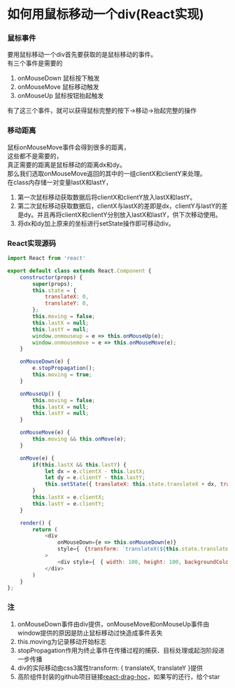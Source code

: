 # 如何用鼠标移动一个div(React实现)

### 鼠标事件
要用鼠标移动一个div首先要获取的是鼠标移动的事件。  
有三个事件是需要的
1. onMouseDown 鼠标按下触发
2. onMouseMove 鼠标移动触发
3. onMouseUp   鼠标按钮抬起触发

有了这三个事件，就可以获得鼠标完整的按下->移动->抬起完整的操作

### 移动距离
鼠标onMouseMove事件会得到很多的距离，  
这些都不是需要的，  
真正需要的距离是鼠标移动的距离dx和dy。  
那么我们选取onMouseMove返回的其中的一组clientX和clientY来处理。  
在class内存储一对变量lastX和lastY，
1. 第一次鼠标移动获取数据后将clientX和clientY放入lastX和lastY。
2. 第二次鼠标移动获取数据后，clientX与lastX的差即是dx，clientY与lastY的差是dy。并且再将clientX和clientY分别放入lastX和lastY，供下次移动使用。
3. 将dx和dy加上原来的坐标进行setState操作即可移动div。

### React实现源码
```javascript
import React from 'react'

export default class extends React.Component {
    constructor(props) {
        super(props);
        this.state = {
            translateX: 0,
            translateY: 0,
        };
        this.moving = false;
        this.lastX = null;
        this.lastY = null;
        window.onmouseup = e => this.onMouseUp(e);
        window.onmousemove = e => this.onMouseMove(e);
    }

    onMouseDown(e) {
        e.stopPropagation();
        this.moving = true;
    }

    onMouseUp() {
        this.moving = false;
        this.lastX = null;
        this.lastY = null;
    }

    onMouseMove(e) {
        this.moving && this.onMove(e);
    }

    onMove(e) {
        if(this.lastX && this.lastY) {
            let dx = e.clientX - this.lastX;
            let dy = e.clientY - this.lastY;
            this.setState({ translateX: this.state.translateX + dx, translateY: this.state.translateY + dy })
        }
        this.lastX = e.clientX;
        this.lastY = e.clientY;
    }

    render() {
        return (
            <div
                onMouseDown={e => this.onMouseDown(e)}
                style={　{transform: `translateX(${this.state.translateX}px)translateY(${this.state.translateY}px)`}　}
            >
                <div style={　{ width: 100, height: 100, backgroundColor: 'blue' }　} />
            </div>
        )
    }
};
```

### 注
1. onMouseDown事件由div提供，onMouseMove和onMouseUp事件由window提供的原因是防止鼠标移动过快造成事件丢失
2. this.moving为记录移动开始标志
3. stopPropagation作用为终止事件在传播过程的捕获、目标处理或起泡阶段进一步传播
4. div的实际移动由css3属性transform: { translateX, translateY }提供
5. 高阶组件封装的github项目链接[react-drag-hoc](https://github.com/yjy5264/react-drag-hoc)，如果写的还行，给个star

